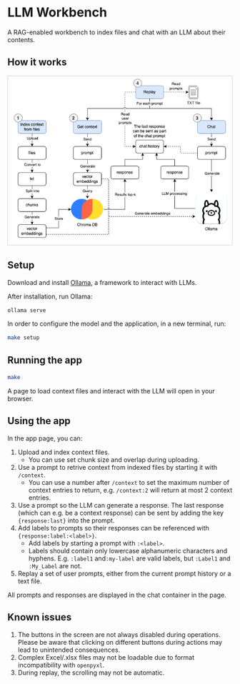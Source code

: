 # LLM Workbench

A RAG-enabled workbench to index files and chat with an LLM about their contents.

## How it works

![image](doc/app_flow.drawio.png)

## Setup

Download and install [Ollama](https://www.ollama.com), a framework to interact with LLMs.

After installation, run Ollama:

```bash
ollama serve
```

In order to configure the model and the application, in a new terminal, run:

```bash
make setup
```

## Running the app

```bash
make
```

A page to load context files and interact with the LLM will open in your browser.

## Using the app

In the app page, you can:

1. Upload and index context files.
    - You can use set chunk size and overlap during uploading.
2. Use a prompt to retrive context from indexed files by starting it with `/context`.
    - You can use a number after `/context` to set the maximum number of context entries to return, e.g. `/context:2` will return at most 2 context entries.
3. Use a prompt so the LLM can generate a response. The last response (which can e.g. be a context response) can be sent by adding the key `{response:last}` into the prompt.
4. Add labels to prompts so their responses can be referenced with `{response:label:<label>}`.
    - Add labels by starting a prompt with `:<label>`.
    - Labels should contain only lowercase alphanumeric characters and hyphens. E.g. `:label1` and`:my-label` are valid labels, but `:Label1` and `:My_Label` are not.
5. Replay a set of user prompts, either from the current prompt history or a text file.

All prompts and responses are displayed in the chat container in the page.

## Known issues

1. The buttons in the screen are not always disabled during operations. Please be aware that clicking on different buttons during actions may lead to unintended consequences.
2. Complex Excel/.xlsx files may not be loadable due to format incompatibility with `openpyxl`.
3. During replay, the scrolling may not be automatic.
